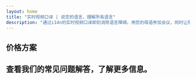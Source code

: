 ```yaml
---
layout: home
title: "实时视频口译 | 说您的语言，理解所有语言"
description: "通过i14n的实时视频口译即刻消除语言障碍。用您的母语参加会议，同时让所有人都能完美理解。当科技可以架起沟通的桥梁时，何必去学习新语言？"
---
```


<!-- text="专注于成长 — 让iMind处理语言问题。" -->
<!-- text="课堂需要数年时间；iMind今天就能实现所有语言的实时理解。" -->
<!-- text="即刻理解 — 无需学习外语" -->
<!-- title="实时**口译**视频会议" -->

<HeroSection
title="带**语音**口译的**多语言**视频会议"
text="为那些因**语言障碍**而损失交易、延误进度和造成代价高昂错误的公司提供解决方案。">

<!-- <AuthButton text="申请演示" buttonClass="brand"/> -->
<ContactFormModalNav buttonText="申请演示"/>
<NavButton to="#pricing" buttonClass="alt" buttonLabel="价格" />
</HeroSection>

<span id="1"></span>
<FeatureBlock :card="{
  title: '即时使用超过100种语言交谈',
  details: 'iMind使每位参与者都能使用其母语自然交谈 — 在[实时](/guide/how-it-works)中，无需字幕，没有延迟。',
    items: [
      '✧ 自由发言 — 即刻被理解。',
      '✧ AI驱动的口译能捕捉语气、意图和行业特定术语。',
      '⚡︎ 双向、连续的**语音对语音口译**，无需手动设置。',
    ],
  link: './guide/what-is-imind',
  src: {
    light: '/1.png',
    dark: '/1.png',
  },
  inversion: false
}" />

<span id="2"></span>
<FeatureBlock :card="{
    title: '专为正式会议打造 — 不仅仅是对话',
    details: 'iMind是一个专业级视频会议平台，而不是轻量级附加组件或插件。',
    items: [
      '✧ 1080p分辨率、智能噪音抑制和专注语音拾取。',
      '✧ 日程安排、会议管理、演示、录制和完整日历集成 — 全部内置，随时可用。会议可持续长达24小时。',
      '⚡︎ 实时文字记录、参与者聊天，以及保持会议高效的AI助手。'
    ],
    link: '/guide/how-it-works',
    src: {
      light: '/3l.png',
      dark: '/3d.png',
    },
    inversion: true
  }" />

<span id="3"></span>
<FeatureBlock :card="{
  title: '会议中的**智慧大脑**',
  details: 'iMind将每个多语言通话转化为清晰、可搜索的知识。',
  items: [
    '⚡︎ 即时搜索过去和当前会议中的任何内容。自然提问，无需查看录音即可获得精确答案。',
    '✧ 永不错过任何会议的行动项目。我们的AI自动从对话中提取任务、负责人和截止日期。',
    '✧ AI会议摘要用任何语言即时提供关键要点，无需手动记录即可保持所有人步调一致。',
  ],
  link: '/guide/how-it-works#🧩-deep-memory-deep-understanding',
  src: {
    light: '/2l.png',
    dark: '/2d.png',
  },
  inversion: false
}" />

<span id="4"></span>
<FeatureBlock
  :card="{
    title: '安全且保密的设计理念',
    details:
      'iMind专为需要信任的对话而打造。虽然我们依赖一流的第三方基础设施，但[保密性始终掌握在您手中](/guide/privacy-architecture)。',
    items: [
      '⚡︎ 基于区域的隐私保护 — 选择数据处理地点。我们将所有口译、存储和分析通过符合您合规区域（如欧盟、美国、亚洲）的基础设施进行路由。',
      '✧ 默认私密 — iMind本身**永不**存储或使用您的内容用于训练、分析或第三方访问。',
      '✧ 架构合规 — 符合GDPR、CCPA和UAE PDPL要求，完全支持数据导出和删除权限。'
    ],
    link: '/guide/privacy-architecture',
    src: {
      light: '/4.png',
      dark: '/4.png',
    },
    inversion: true
  }"
/>

## 价格方案

<PricingPlans :plans="[
  {
    title: '**基础版** &nbsp 1位用户',
    price: '**免费**',
    details: '25次免费会议',
    items: [
      '100人视频会议 + 每位用户30 GB共享存储空间 [💬](#2)',
      '语音对语音翻译 [💬](#1)',
      'AI助手 [💬](#3)',
    ],
    linkText: '免费注册',
    linkHref: '/guide/use-cases#negotiations',
  },
  {
    title: '**专业版** &nbsp 1-99位用户',
    price: '**$13.33** /月/用户，年付',
    details: '或月付$15.99',
    items: [
      '150人视频会议 + 每位用户2 TB共享存储空间 [💬](#2)',
      '语音对语音翻译 [💬](#1)',
      'AI助手 [💬](#3)',
    ],
    linkText: '立即购买',
    linkHref: '/guide/use-cases#operations',
  },
  {
    title: '**企业版** &nbsp 1-250位用户',
    price: '**$18.33** /月/用户，年付',
    details: '或月付$21.99',
    items: [
      '500人视频会议 + 每位用户5 TB共享存储空间 [💬](#2)',
      '语音对语音翻译 [💬](#1)',
      'AI助手 [💬](#3)',
      '区域隐私保护 [💬](#4)',
    ],
    linkText: '立即购买',
    linkHref: '/guide/use-cases#operations',
  }
]" />

## 查看我们的常见问题解答，了解更多信息。

<AccordionGroup :items="[
  {
    q: '外部参与者可以加入通话吗？',
    a: '**当然可以**。对于 iMind 的免费版本，参与者可以使用 Google 账号登录，或经会议组织者批准后加入。<br><br>对于 Google Workspace 用户，创建会议后，您可以邀请任何人加入，即使他们没有 Google 账号。只需与所有会议参与者分享链接或会议 ID 即可。[💬](#2)'
  },
  {
    q: 'iMind 收费是多少？',
    a: '任何拥有 Google 账号的人都可以免费创建视频会议，邀请多达100名参与者，每次会议时长最多60分钟。对于移动电话和一对一通话，没有时间限制。<br><br>如需更长、更大规模的会议或其他功能，如国际拨入号码、会议录制、直播和管理控制等，请查看组织版或 Google Workspace Individual 的计划和定价。'
  },
  {
    q: '如何获取高级功能？',
    a: '高级功能在我们的 Google Workspace 计划和 Google One Premium 中提供。'
  },
  {
    q: '会议内容安全吗？',
    a: '是的。Meet 中的所有视频和音频流都经过加密。即使用户在外部，也可以安全地加入。'
  },
  {
    q: '电话拨入访问是否需要第三方服务？',
    a: '不需要。使用 Google Workspace 企业版，您可以在每次会议中包含电话号码和 PIN 码，无需其他配置。详情请查看电话拨入文档。'
  }
]" />